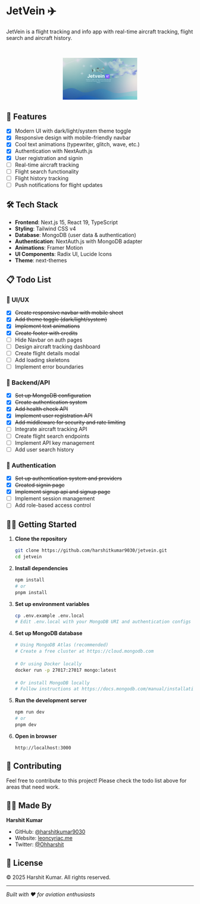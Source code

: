 # JetVein ✈️

JetVein is a flight tracking and info app with real-time aircraft tracking, flight search and aircraft history.

<br />

<p align="center">
  <img src="/public/jetvein.png" alt="JetVein Logo" width="200" />
</p>

## 🚀 Features

- [x] Modern UI with dark/light/system theme toggle
- [x] Responsive design with mobile-friendly navbar
- [x] Cool text animations (typewriter, glitch, wave, etc.)
- [x] Authentication with NextAuth.js
- [x] User registration and signin
- [ ] Real-time aircraft tracking
- [ ] Flight search functionality
- [ ] Flight history tracking
- [ ] Push notifications for flight updates

## 🛠️ Tech Stack

- **Frontend**: Next.js 15, React 19, TypeScript
- **Styling**: Tailwind CSS v4
- **Database**: MongoDB (user data & authentication)
- **Authentication**: NextAuth.js with MongoDB adapter
- **Animations**: Framer Motion
- **UI Components**: Radix UI, Lucide Icons
- **Theme**: next-themes

## 📋 Todo List

### 🎨 UI/UX
- [x] ~~Create responsive navbar with mobile sheet~~
- [x] ~~Add theme toggle (dark/light/system)~~
- [x] ~~Implement text animations~~
- [x] ~~Create footer with credits~~
- [ ] Hide Navbar on auth pages
- [ ] Design aircraft tracking dashboard
- [ ] Create flight details modal
- [ ] Add loading skeletons
- [ ] Implement error boundaries

### 🔧 Backend/API
- [x] ~~Set up MongoDB configuration~~
- [x] ~~Create authentication system~~
- [x] ~~Add health check API~~
- [x] ~~Implement user registration API~~
- [x] ~~Add middleware for security and rate limiting~~
- [ ] Integrate aircraft tracking API
- [ ] Create flight search endpoints
- [ ] Implement API key management
- [ ] Add user search history

### 🔐 Authentication
- [x] ~~Set up authentication system and providers~~
- [x] ~~Created signin page~~
- [x] ~~Implement signup api and signup page~~
- [ ] Implement session management
- [ ] Add role-based access control
                  
## 🏃‍♂️ Getting Started

1. **Clone the repository**
   ```bash
   git clone https://github.com/harshitkumar9030/jetvein.git
   cd jetvein
   ```

2. **Install dependencies**
   ```bash
   npm install
   # or
   pnpm install
   ```

3. **Set up environment variables**
   ```bash
   cp .env.example .env.local
   # Edit .env.local with your MongoDB URI and authentication configs
   ```

4. **Set up MongoDB database**
   ```bash
   # Using MongoDB Atlas (recommended)
   # Create a free cluster at https://cloud.mongodb.com
   
   # Or using Docker locally
   docker run -p 27017:27017 mongo:latest
   
   # Or install MongoDB locally
   # Follow instructions at https://docs.mongodb.com/manual/installation/
   ```


5. **Run the development server**
   ```bash
   npm run dev
   # or
   pnpm dev
   ```

6. **Open in browser**
   ```
   http://localhost:3000
   ```



## 🤝 Contributing

Feel free to contribute to this project! Please check the todo list above for areas that need work.

## 👨‍💻 Made By

**Harshit Kumar**
- GitHub: [@harshitkumar9030](https://github.com/harshitkumar9030)
- Website: [leoncyriac.me](https://leoncyriac.me)
- Twitter: [@Ohharshit](https://twitter.com/Ohharshit)

## 📄 License

© 2025 Harshit Kumar. All rights reserved.

---

*Built with ❤️ for aviation enthusiasts*